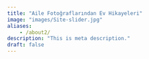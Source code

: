 ```yaml
---
title: "Aile Fotoğraflarından Ev Hikayeleri"
image: "images/Site-slider.jpg"
aliases:
    - /about2/
description: "This is meta description."
draft: false
---
```

